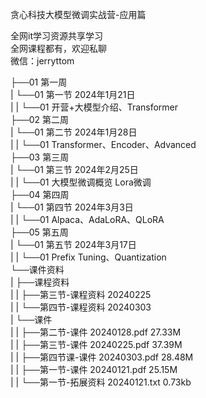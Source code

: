 贪心科技大模型微调实战营-应用篇

全网it学习资源共享学习<br>全网课程都有，欢迎私聊<br>微信：jerryttom<br>

├──01 第一周<br> | └──01 第一节 2024年1月21日<br> | | └──01 开营+大模型介绍、Transformer<br> ├──02 第二周<br> | └──01 第二节 2024年1月28日<br> | | └──01 Transformer、Encoder、Advanced<br> ├──03 第三周<br> | └──01 第三节 2024年2月25日<br> | | └──01 大模型微调概览 Lora微调<br> ├──04 第四周<br> | └──01 第四节 2024年3月3日<br> | | └──01 Alpaca、AdaLoRA、QLoRA<br> ├──05 第五周<br> | └──01 第五节 2024年3月17日<br> | | └──01 Prefix Tuning、Quantization<br> └──课件资料<br> | ├──课程资料<br> | | ├──第三节-课程资料 20240225<br> | | └──第四节-课程资料 20240303<br> | └──课件<br> | | ├──第二节-课件 20240128.pdf 27.33M<br> | | ├──第三节-课件 20240225.pdf 37.39M<br> | | ├──第四节课-课件 20240303.pdf 28.48M<br> | | ├──第一节-课件 20240121.pdf 25.15M<br> | | └──第一节-拓展资料 20240121.txt 0.73kb